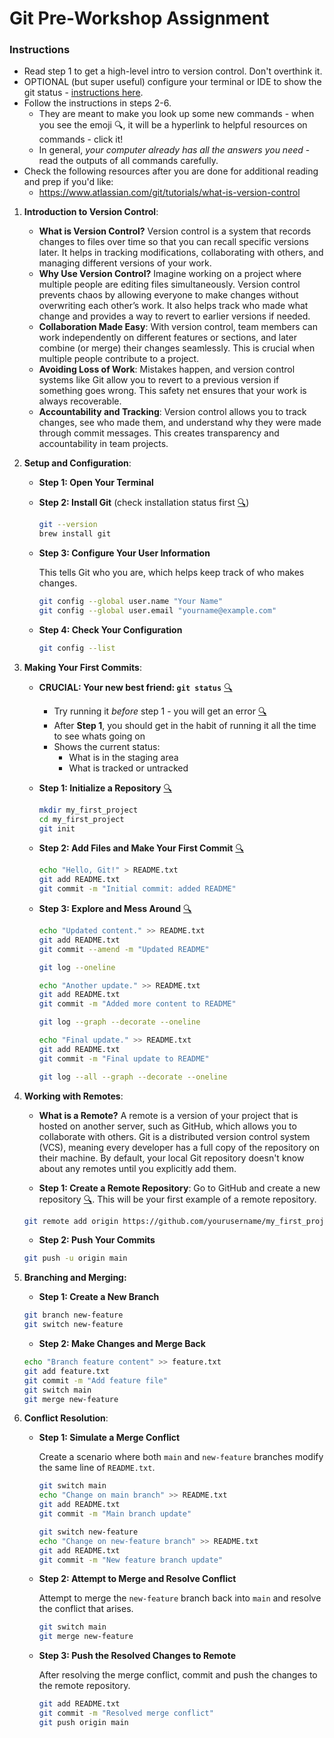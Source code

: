 # Git Pre-Workshop Assignment

### Instructions
- Read step 1 to get a high-level intro to version control. Don't overthink it.
- OPTIONAL (but super useful) configure your terminal or IDE to show the git status - [instructions here](GITTERMINAL.md).
- Follow the instructions in steps 2-6. 
    - They are meant to make you look up some new commands - when you see the emoji 🔍, it will be a hyperlink to helpful resources on commands - click it!
    - In general, *your computer already has all the answers you need* - read the outputs of all commands carefully.
- Check the following resources after you are done for additional reading and prep if you'd like:
    - https://www.atlassian.com/git/tutorials/what-is-version-control

1. **Introduction to Version Control**:

   - **What is Version Control?** Version control is a system that records changes to files over time so that you can recall specific versions later. It helps in tracking modifications, collaborating with others, and managing different versions of your work.
   - **Why Use Version Control?** Imagine working on a project where multiple people are editing files simultaneously. Version control prevents chaos by allowing everyone to make changes without overwriting each other’s work. It also helps track who made what change and provides a way to revert to earlier versions if needed.
   - **Collaboration Made Easy**: With version control, team members can work independently on different features or sections, and later combine (or merge) their changes seamlessly. This is crucial when multiple people contribute to a project.
   - **Avoiding Loss of Work**: Mistakes happen, and version control systems like Git allow you to revert to a previous version if something goes wrong. This safety net ensures that your work is always recoverable.
   - **Accountability and Tracking**: Version control allows you to track changes, see who made them, and understand why they were made through commit messages. This creates transparency and accountability in team projects.

2. **Setup and Configuration**:

   - **Step 1: Open Your Terminal**

   - **Step 2: Install Git** (check installation status first [🔍](https://www.google.com/search?q=what+is+the+--version+option))

     ```sh
     git --version
     brew install git
     ```

   - **Step 3: Configure Your User Information**

     This tells Git who you are, which helps keep track of who makes changes.

     ```sh
     git config --global user.name "Your Name"
     git config --global user.email "yourname@example.com"
     ```

   - **Step 4: Check Your Configuration**

     ```sh
     git config --list
     ```

3. **Making Your First Commits**:

   - **CRUCIAL: Your new best friend: `git status`** [🔍](https://github.com/git-guides/git-status)
       - Try running it *before* step 1 - you will get an error [🔍](https://www.gitkraken.com/learn/git/tutorials/what-is-a-git-repository)
       - After **Step 1**, you should get in the habit of running it all the time to see whats going on
       - Shows the current status:
            - What is in the staging area
            - What is tracked or untracked

   - **Step 1: Initialize a Repository** [🔍](https://www.google.com/search?q=basic+file+navigation+in+terminal)

     ```sh
     mkdir my_first_project
     cd my_first_project
     git init
     ```

   - **Step 2: Add Files and Make Your First Commit** [🔍](https://www.google.com/search?q=what+is+the+echo+command+terminal)

     ```sh
     echo "Hello, Git!" > README.txt
     git add README.txt
     git commit -m "Initial commit: added README"
     ```

   - **Step 3: Explore and Mess Around** [🔍](https://www.google.com/search?q=how+to+use+git+log)

     ```sh
     echo "Updated content." >> README.txt
     git add README.txt
     git commit --amend -m "Updated README"

     git log --oneline

     echo "Another update." >> README.txt
     git add README.txt
     git commit -m "Added more content to README"

     git log --graph --decorate --oneline

     echo "Final update." >> README.txt
     git add README.txt
     git commit -m "Final update to README"

     git log --all --graph --decorate --oneline
     ```

4. **Working with Remotes**:

   - **What is a Remote?** A remote is a version of your project that is hosted on another server, such as GitHub, which allows you to collaborate with others. Git is a distributed version control system (VCS), meaning every developer has a full copy of the repository on their machine. By default, your local Git repository doesn't know about any remotes until you explicitly add them.

   - **Step 1: Create a Remote Repository**: Go to GitHub and create a new repository [🔍](https://docs.github.com/en/repositories/creating-and-managing-repositories/quickstart-for-repositories). This will be your first example of a remote repository.

   ```sh
   git remote add origin https://github.com/yourusername/my_first_project.git
   ```

   - **Step 2: Push Your Commits**

   ```sh
   git push -u origin main
   ```

5. **Branching and Merging:**

    - **Step 1: Create a New Branch**

    ```sh
    git branch new-feature
    git switch new-feature
    ```

    - **Step 2: Make Changes and Merge Back**

    ```sh
    echo "Branch feature content" >> feature.txt
    git add feature.txt
    git commit -m "Add feature file"
    git switch main
    git merge new-feature
    ```

6. **Conflict Resolution**:

    - **Step 1: Simulate a Merge Conflict**

      Create a scenario where both `main` and `new-feature` branches modify the same line of `README.txt`.
      ```sh
      git switch main
      echo "Change on main branch" >> README.txt
      git add README.txt
      git commit -m "Main branch update"

      git switch new-feature
      echo "Change on new-feature branch" >> README.txt
      git add README.txt
      git commit -m "New feature branch update"
      ```

    - **Step 2: Attempt to Merge and Resolve Conflict**

      Attempt to merge the `new-feature` branch back into `main` and resolve the conflict that arises.
      ```sh
      git switch main
      git merge new-feature
      ```

    - **Step 3: Push the Resolved Changes to Remote**

      After resolving the merge conflict, commit and push the changes to the remote repository.
      ```sh
      git add README.txt
      git commit -m "Resolved merge conflict"
      git push origin main
      ```
